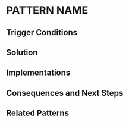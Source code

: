 # PATTERN NAME
## Trigger Conditions
## Solution
## Implementations
## Consequences and Next Steps
## Related Patterns
